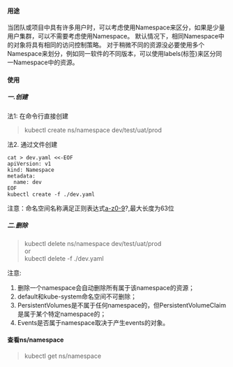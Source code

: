 #### 用途
当团队或项目中具有许多用户时，可以考虑使用Namespace来区分，如果是少量用户集群，可以不需要考虑使用Namespace。
默认情况下，相同Namespace中的对象将具有相同的访问控制策略。
对于稍微不同的资源没必要使用多个Namespace来划分，例如同一软件的不同版本，可以使用labels(标签)来区分同一Namespace中的资源。

#### 使用
##### 一.创建
法1: 在命令行直接创建
> kubectl create ns/namespace dev/test/uat/prod     

法2. 通过文件创建
```
cat > dev.yaml <<-EOF       
apiVersion: v1        
kind: Namespace       
metadata:     
  name: dev   
EOF     
kubectl create -f ./dev.yaml
```

注意：命名空间名称满足正则表达式[a-z0-9]([-a-z0-9]*[a-z0-9])?,最大长度为63位

##### 二.删除
> kubectl delete ns/namespace dev/test/uat/prod      
or            
> kubectl delete -f ./dev.yaml      

注意:
1. 删除一个namespace会自动删除所有属于该namespace的资源；
2. default和kube-system命名空间不可删除；
3. PersistentVolumes是不属于任何namespace的，但PersistentVolumeClaim是属于某个特定namespace的；
4. Events是否属于namespace取决于产生events的对象。

#### 查看ns/namespace
> kubectl get ns/namespace